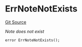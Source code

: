 # ErrNoteNotExists
[Git Source](https://github.com/Crossbell-Box/Crossbell-Contracts/blob/c7f31e42711569b1cb499ae27680e91d1ff85e00/contracts/libraries/Error.sol)

*Note does not exist*


```solidity
error ErrNoteNotExists();
```

